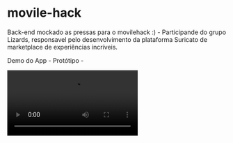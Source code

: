 # movile-hack

Back-end mockado as pressas para o movilehack :) - Participande do grupo Lizards, responsavel pelo desenvolvimento da plataforma Suricato de marketplace de experiências incríveis.

Demo do App - Protótipo -

![Output sample](https://github.com/Wikiko/movile-hack/blob/master/demoperfeito.mp4)
